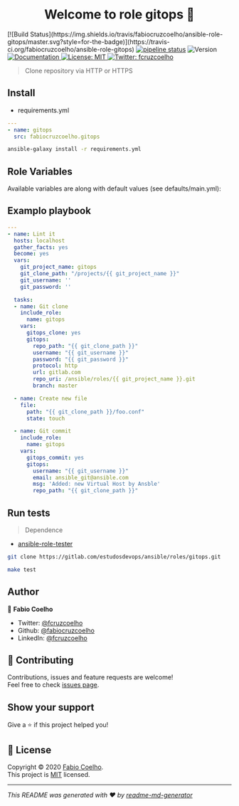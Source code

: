 <h1 align="center">Welcome to role gitops 👋</h1>
<p>
[![Build Status](https://img.shields.io/travis/fabiocruzcoelho/ansible-role-gitops/master.svg?style=for-the-badge)](https://travis-ci.org/fabiocruzcoelho/ansible-role-gitops)
  <a href="https://gitlab.com/estudosdevops/ansible/roles/http_git/-/commits/master">
  <img alt="pipeline status" src="https://gitlab.com/estudosdevops/ansible/roles/http_git/badges/master/pipeline.svg" /></a>
  <img alt="Version" src="https://img.shields.io/badge/version-0.1.0-blue.svg?cacheSeconds=2592000" />
  <a href="https://gitlab.com/estudosdevops/ansible/roles/http_git/-/blob/master/README.md" target="_blank">
    <img alt="Documentation" src="https://img.shields.io/badge/documentation-yes-brightgreen.svg" />
  </a>
  <a href="https://pt.wikipedia.org/wiki/Licen%C3%A7a_MIT" target="_blank">
    <img alt="License: MIT" src="https://img.shields.io/badge/License-MIT-yellow.svg" />
  </a>
  <a href="https://twitter.com/fcruzcoelho" target="_blank">
    <img alt="Twitter: fcruzcoelho" src="https://img.shields.io/twitter/follow/fcruzcoelho.svg?style=social" />
  </a>
</p>

> Clone repository via HTTP or HTTPS

## Install

- requirements.yml

```yml
---
- name: gitops
  src: fabiocruzcoelho.gitops
```

```sh
ansible-galaxy install -r requirements.yml
```

## Role Variables

Available variables are along with default values (see defaults/main.yml):

## Examplo playbook

```yml
---
- name: Lint it
  hosts: localhost
  gather_facts: yes
  become: yes
  vars:
    git_project_name: gitops
    git_clone_path: "/projects/{{ git_project_name }}"
    git_username: ''
    git_password: ''

  tasks:
  - name: Git clone
    include_role:
      name: gitops
    vars:
      gitops_clone: yes
      gitops:
        repo_path: "{{ git_clone_path }}"
        username: "{{ git_username }}"
        password: "{{ git_password }}"
        protocol: http
        url: gitlab.com
        repo_uri: /ansible/roles/{{ git_project_name }}.git
        branch: master

  - name: Create new file
    file:
      path: "{{ git_clone_path }}/foo.conf"
      state: touch

  - name: Git commit
    include_role:
      name: gitops
    vars:
      gitops_commit: yes
      gitops:
        username: "{{ git_username }}"
        email: ansible_git@ansible.com
        msg: 'Added: new Virtual Host by Ansble'
        repo_path: "{{ git_clone_path }}"
```

## Run tests

> Dependence

- [ansible-role-tester](https://github.com/fubarhouse/ansible-role-tester)

```sh
git clone https://gitlab.com/estudosdevops/ansible/roles/gitops.git
```

```sh
make test
```

## Author

👤 **Fabio Coelho**

* Twitter: [@fcruzcoelho](https://twitter.com/fcruzcoelho)
* Github: [@fabiocruzcoelho](https://github.com/fabiocruzcoelho)
* LinkedIn: [@fcruzcoelho](https://linkedin.com/in/fcruzcoelho)

## 🤝 Contributing

Contributions, issues and feature requests are welcome!
<br />Feel free to check [issues page](https://gitlab.com/estudosdevops/ansible/roles/http_git/-/issues).

## Show your support

Give a ⭐️ if this project helped you!

## 📝 License

Copyright © 2020 [Fabio Coelho](https://github.com/fabiocruzcoelho).<br />
This project is [MIT](https://pt.wikipedia.org/wiki/Licen%C3%A7a_MIT) licensed.

***
_This README was generated with ❤️ by [readme-md-generator](https://github.com/kefranabg/readme-md-generator)_
